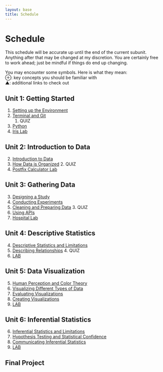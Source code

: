 ```yaml
---
layout: base
title: Schedule
---
```

# Schedule
This schedule will be accurate up until the end of the current subunit. Anything after that may be changed at my discretion. You are certainly free to work ahead; just be mindful if things do end up changing.

<div class="Legend">
You may encounter some symbols. Here is what they mean: <br>
⊕: key concepts you should be familiar with<br>
▲: additional links to check out
</div>

## Unit 1: Getting Started
  1. [Setting up the Environment]({{site.baseurl}}/units/01/01/)
  1. [Terminal and Git]({{site.baseurl}}/units/01/02/)
     1. QUIZ
  1. [Python]({{site.baseurl}}/units/01/03/)
  1. [Iris Lab]({{site.baseurl}}/units/01/04/)

## Unit 2: Introduction to Data
  2. [Introduction to Data]({{site.baseurl}}/units/02/01/)
  2. [How Data is Organized]({{site.baseurl}}/units/02/02/)
     2. QUIZ
  2. [Postfix Calculator Lab]({{site.baseurl}}/units/02/03/)

## Unit 3: Gathering Data
  3. [Designing a Study]({{site.baseurl}}/units/03/01)
  3. [Conducting Experiments]({{site.baseurl}}/units/03/02)
  3. [Cleaning and Preparing Data]({{site.baseurl}}/units/03/03)
     3. QUIZ
  3. [Using APIs]({{site.baseurl}}/units/03/04/)
  3. [Hospital Lab]({{site.baseurl}}/units/03/05/)

## Unit 4: Descriptive Statistics
  4. [Descriptive Statistics and Limitations]({{site.baseurl}}/units/04/01/)
  4. [Describing Relationships]({{site.baseurl}}/units/04/02/)
     4. QUIZ
  4. [LAB]({{site.baseurl}}/units/04/03/)

## Unit 5: Data Visualization
  5. [Human Perception and Color Theory]({{site.baseurl}}/units/05/01/)
  5. [Visualizing Different Types of Data]({{site.baseurl}}/units/05/02/)
  5. [Evaluating Visualizations]({{site.baseurl}}/units/05/03/)
  5. [Creating Visualizations]({{site.baseurl}}/units/05/04)
  5. [LAB]({{site.baseurl}}/units/05/05/)

## Unit 6: Inferential Statistics
  6. [Inferential Statistics and Limitations]({{site.baseurl}}/units/06/01/)
  6. [Hypothesis Testing and Statistical Confidence]({{site.baseurl}}/units/06/02/)
  6. [Communicating Inferential Statistics]({{site.baseurl}}/units/06/03)
  6. [LAB]({{site.baseurl}}/units/06/04/)

## Final Project